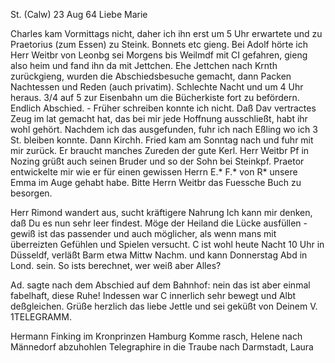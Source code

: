  St. (Calw) 23 Aug 64
Liebe Marie

Charles kam Vormittags nicht, daher ich ihn erst um 5 Uhr erwartete und zu Praetorius (zum Essen) zu Steink. Bonnets etc gieng. Bei Adolf hörte ich Herr Weitbr von Leonbg sei Morgens bis Weilmdf mit CI gefahren, gieng also heim und fand ihn da mit Jettchen. Ehe Jettchen nach Krnth zurückgieng, wurden die Abschiedsbesuche gemacht, dann Packen Nachtessen und Reden (auch privatim). Schlechte Nacht und um 4 Uhr heraus. 3/4 auf 5 zur Eisenbahn um die Bücherkiste fort zu befördern. Endlich Abschied. - Früher schreiben konnte ich nicht. Daß Dav vertractes Zeug im lat gemacht hat, das bei mir jede Hoffnung ausschließt, habt ihr wohl gehört. Nachdem ich das ausgefunden, fuhr ich nach Eßling wo ich 3 St. bleiben konnte. Dann Kirchh. Fried kam am Sonntag nach und fuhr mit mir zurück. Er braucht manches Zureden der gute Kerl. Herr Weitbr Pf in Nozing grüßt auch seinen Bruder und so der Sohn bei Steinkpf. Praetor entwickelte mir wie er für einen gewissen Herrn E.<mil>* F.<inck>* von R<eutlingen>* unsere Emma im Auge gehabt habe. Bitte Herrn Weitbr das Fuessche Buch zu besorgen.

Herr Rimond wandert aus, sucht kräftigere Nahrung Ich kann mir denken, daß Du es nun sehr leer findest. Möge der Heiland die Lücke ausfüllen - gewiß ist das passender und auch möglicher, als wenn mans mit überreizten Gefühlen und Spielen versucht. C ist wohl heute Nacht 10 Uhr in Düsseldf, verläßt Barm etwa Mittw Nachm. und kann Donnerstag Abd in Lond. sein. So ists berechnet, wer weiß aber Alles?

Ad. sagte nach dem Abschied auf dem Bahnhof: nein das ist aber einmal fabelhaft, diese Ruhe! Indessen war C innerlich sehr bewegt und Albt deßgleichen. Grüße herzlich das liebe Jettle und sei geküßt von
 Deinem V.
 1TELEGRAMM.

Hermann Finking im Kronprinzen Hamburg
Komme rasch, Helene nach Männedorf abzuhohlen
Telegraphire in die Traube nach Darmstadt,
 Laura
